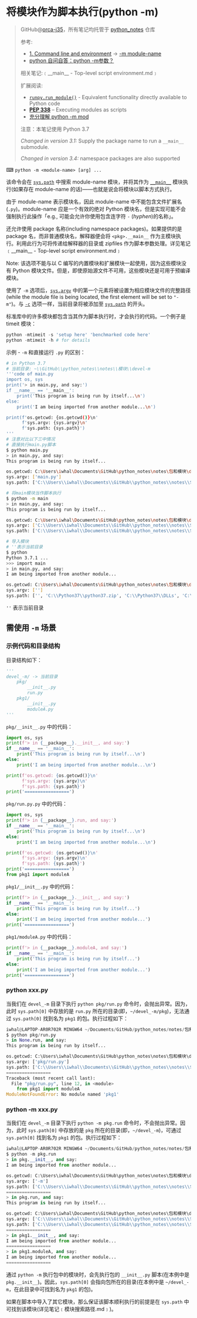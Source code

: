 # 将模块作为脚本执行(python -m)

> GitHub@[orca-j35](https://github.com/orca-j35)，所有笔记均托管于 [python_notes](https://github.com/orca-j35/python_notes) 仓库
>
> 参考: 
>
> - [1. Command line and environment](https://docs.python.org/3/using/cmdline.html#command-line-and-environment) -> [-m module-name](https://docs.python.org/3/using/cmdline.html#cmdoption-m)
> - [python 自问自答：python -m参数？](https://www.cnblogs.com/xueweihan/p/5118222.html)
>
> 相关笔记:﹝\_\_main\_\_ - Top-level script environment.md﹞
>
> 扩展阅读:
>
> - [`runpy.run_module()`](https://docs.python.org/3/library/runpy.html#runpy.run_module) - Equivalent functionality directly available to Python code
> - [**PEP 338**](https://www.python.org/dev/peps/pep-0338) – Executing modules as scripts
> - [充分理解 python -m mod](https://www.jianshu.com/p/934db39a9b6d)
>
> 注意：本笔记使用 Python 3.7
>
> *Changed in version 3.1:* Supply the package name to run a `__main__` submodule.
>
> *Changed in version 3.4:* namespace packages are also supported

⌨ `python -m <module-name> [arg] ... `

该命令会在 [`sys.path`](https://docs.python.org/3/library/sys.html#sys.path) 中搜索 module-name 模块，并将其作为 [`__main__`](https://docs.python.org/3/library/__main__.html#module-__main__) 模块执行(如果存在 module-name 的话)——也就是说会将模块以脚本方式执行。

由于 module-name 表示模块名，因此 module-name 中不能包含文件扩展名(`.py`)。module-name 应是一个有效的绝对 Python 模块名，但是实现可能不会强制执行此操作「e.g., 可能会允许你使用包含连字符 `-` (*hyphen*)的名称」。

还允许使用 package 名称(including namespace packages)。如果提供的是 package 名，而非普通模块名，解释器便会将 `<pkg>.__main__` 作为主模块执行。利用此行为可将传递给解释器的目录或 zipfiles 作为脚本参数处理。详见笔记﹝\_\_main\_\_ - Top-level script environment.md﹞

Note: 该选项不能与以 C 编写的内置模块和扩展模块一起使用，因为这些模块没有 Python 模块文件。但是，即使原始源文件不可用，这些模块还是可用于预编译模块。

使用了 `-m` 选项后，[`sys.argv`](https://docs.python.org/3/library/sys.html#sys.argv) 中的第一个元素将被设置为相应模块文件的完整路径(while the module file is being located, the first element will be set to `"-m"`)。与 [`-c`](https://docs.python.org/3/using/cmdline.html#cmdoption-c) 选项一样，当前目录将被添加至 [`sys.path`](https://docs.python.org/3/library/sys.html#sys.path) 的开头。

标准库中的许多模块都包含当其作为脚本执行时，才会执行的代码。一个例子是timeit 模块：

```python
python -mtimeit -s 'setup here' 'benchmarked code here'
python -mtimeit -h # for details
```

示例 - `-m` 和直接运行 `.py` 的区别：

```bash
# in Python 3.7
# 当前目录: ~\\GitHub\\python_notes\\notes\\模块\\devel-m
'''code of main.py
import os, sys
print('> in main.py, and say:')
if __name__ == '__main__':
    print('This program is being run by itself...\n')
else:
    print('I am being imported from another module...\n')

print(f'os.getcwd: {os.getcwd()}\n'
      f'sys.argv: {sys.argv}\n'
      f'sys.path: {sys.path}')
'''
# 注意对比以下三中情况
# 直接执行main.py脚本
$ python main.py
> in main.py, and say:
This program is being run by itself...

os.getcwd: C:\Users\iwhal\Documents\GitHub\python_notes\notes\包和模块\devel_-m
sys.argv: ['main.py']
sys.path: ['C:\\Users\\iwhal\\Documents\\GitHub\\python_notes\\notes\\包和模块\\devel_-m', 'C:\\Python37\\python37.zip', 'C:\\Python37\\DLLs', 'C:\\Python37\\lib', 'C:\\Python37', 'C:\\Users\\iwhal\\AppData\\Roaming\\Python\\Python37\\site-packages', 'C:\\Python37\\lib\\site-packages']

# 将main模块当作脚本执行
$ python -m main
> in main.py, and say:
This program is being run by itself...

os.getcwd: C:\Users\iwhal\Documents\GitHub\python_notes\notes\包和模块\devel_-m
sys.argv: ['C:\\Users\\iwhal\\Documents\\GitHub\\python_notes\\notes\\包和模块\\devel_-m\\main.py']
sys.path: ['C:\\Users\\iwhal\\Documents\\GitHub\\python_notes\\notes\\包和模块\\devel_-m', 'C:\\Python37\\python37.zip', 'C:\\Python37\\DLLs', 'C:\\Python37\\lib', 'C:\\Python37', 'C:\\Users\\iwhal\\AppData\\Roaming\\Python\\Python37\\site-packages', 'C:\\Python37\\lib\\site-packages']

# 导入模块
# ''表示当前目录
$ python
Python 3.7.1 ...
>>> import main
> in main.py, and say:
I am being imported from another module...

os.getcwd: C:\Users\iwhal\Documents\GitHub\python_notes\notes\包和模块\devel_-m
sys.argv: ['']
sys.path: ['', 'C:\\Python37\\python37.zip', 'C:\\Python37\\DLLs', 'C:\\Python37\\lib', 'C:\\Python37', 'C:\\Users\\iwhal\\AppData\\Roaming\\Python\\Python37\\site-packages', 'C:\\Python37\\lib\\site-packages']
```

`''` 表示当前目录

## 需使用 `-m` 场景

### 示例代码和目录结构

目录结构如下：

```python
'''
devel_-m/ -> 当前目录
    pkg/
    	__init__.py
    	run.py
    pkg1/
    	__init__.py
    	moduleA.py
'''
```

`pkg/__init__.py` 中的代码：

```python
import os, sys
print(f'> in {__package__}.__init__, and say:')
if __name__ == '__main__':
    print('This program is being run by itself...\n')
else:
    print('I am being imported from another module...\n')

print(f'os.getcwd: {os.getcwd()}\n'
      f'sys.argv: {sys.argv}\n'
      f'sys.path: {sys.path}')
print('=================')
```
`pkg/run.py.py` 中的代码：

```python
import os, sys
print(f'> in {__package__}.run, and say:')
if __name__ == '__main__':
    print('This program is being run by itself...\n')
else:
    print('I am being imported from another module...\n')

print(f'os.getcwd: {os.getcwd()}\n'
      f'sys.argv: {sys.argv}\n'
      f'sys.path: {sys.path}')
print('=================')
from pkg1 import moduleA
```
`pkg1/__init__.py` 中的代码：

```python
print(f'> in {__package__}.__init__, and say:')
if __name__ == '__main__':
    print('This program is being run by itself...')
else:
    print('I am being imported from another module...')
print('=================')
```
`pkg1/moduleA.py` 中的代码：

```python
print(f'> in {__package__}.moduleA, and say:')
if __name__ == '__main__':
    print('This program is being run by itself...')
else:
    print('I am being imported from another module...')
print('=================')
```

### python xxx.py

当我们在 `devel_-m` 目录下执行 `python pkg/run.py` 命令时，会抛出异常。因为，此时 `sys.path[0]` 中存放的是 `run.py` 所在的目录(即，`~/devel_-m/pkg`)，无法通过 `sys.path[0]` 找到名为 `pkg1` 的包。执行过程如下：

```python
iwhal@LAPTOP-AR0R702R MINGW64 ~/Documents/GitHub/python_notes/notes/包和模块/devel_-m (master)
$ python pkg/run.py
> in None.run, and say:
This program is being run by itself...

os.getcwd: C:\Users\iwhal\Documents\GitHub\python_notes\notes\包和模块\devel_-m
sys.argv: ['pkg/run.py']
sys.path: ['C:\\Users\\iwhal\\Documents\\GitHub\\python_notes\\notes\\包和模块\\devel_-m\\pkg', 'C:\\Python37\\python37.zip', 'C:\\Python37\\DLLs', 'C:\\Python37\\lib', 'C:\\Python37', 'C:\\Users\\iwhal\\AppData\\Roaming\\Python\\Python37\\site-packages', 'C:\\Python37\\lib\\site-packages']
=================
Traceback (most recent call last):
  File "pkg/run.py", line 12, in <module>
    from pkg1 import moduleA
ModuleNotFoundError: No module named 'pkg1'
```

### python -m xxx.py

当我们在 `devel_-m` 目录下执行 `python -m pkg.run` 命令时，不会抛出异常。因为，此时 `sys.path[0]` 中存放的是 `pkg` 所在的目录(即，`~/devel_-m`)，可通过 `sys.path[0]` 找到名为 `pkg1` 的包。执行过程如下：

```python
iwhal@LAPTOP-AR0R702R MINGW64 ~/Documents/GitHub/python_notes/notes/包和模块/devel_-m (master)
$ python -m pkg.run
> in pkg.__init__, and say:
I am being imported from another module...

os.getcwd: C:\Users\iwhal\Documents\GitHub\python_notes\notes\包和模块\devel_-m
sys.argv: ['-m']
sys.path: ['C:\\Users\\iwhal\\Documents\\GitHub\\python_notes\\notes\\包和模块\\devel_-m', 'C:\\Python37\\python37.zip', 'C:\\Python37\\DLLs', 'C:\\Python37\\lib', 'C:\\Python37', 'C:\\Users\\iwhal\\AppData\\Roaming\\Python\\Python37\\site-packages', 'C:\\Python37\\lib\\site-packages']
=================
> in pkg.run, and say:
This program is being run by itself...

os.getcwd: C:\Users\iwhal\Documents\GitHub\python_notes\notes\包和模块\devel_-m
sys.argv: ['C:\\Users\\iwhal\\Documents\\GitHub\\python_notes\\notes\\包和模块\\devel_-m\\pkg\\run.py']
sys.path: ['C:\\Users\\iwhal\\Documents\\GitHub\\python_notes\\notes\\包和模块\\devel_-m', 'C:\\Python37\\python37.zip', 'C:\\Python37\\DLLs', 'C:\\Python37\\lib', 'C:\\Python37', 'C:\\Users\\iwhal\\AppData\\Roaming\\Python\\Python37\\site-packages', 'C:\\Python37\\lib\\site-packages']
=================
> in pkg1.__init__, and say:
I am being imported from another module...
=================
> in pkg1.moduleA, and say:
I am being imported from another module...
=================
```

通过 `python -m` 执行包中的模块时，会先执行包的 `__init__.py` 脚本(在本例中是 `pkg.__init__`)。因此，`sys.path[0]` 会指向包所在的目录(在本例中是  `~/devel_-m`，在此目录中可找到名为 `pkg1` 的包)。

如果在脚本中导入了其它模块，那么保证该脚本顺利执行的前提是在 `sys.path` 中可找到该模块(详见笔记﹝模块搜索路径.md﹞)。



